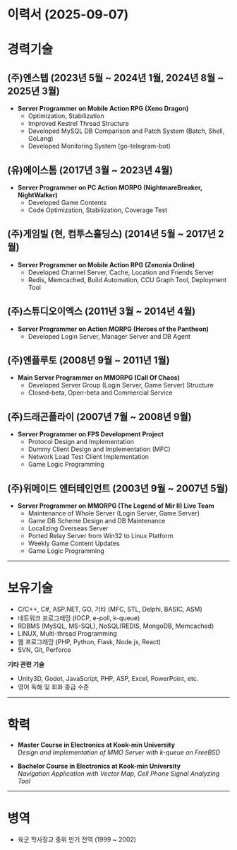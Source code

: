 # 이력서 (2025-09-07)

# 경력기술

## (주)엔스텝 (2023년 5월 ~ 2024년 1월, 2024년 8월 ~ 2025년 3월)
- **Server Programmer on Mobile Action RPG (Xeno Dragon)**
	- Optimization, Stabilization  
	- Improved Kestrel Thread Structure  
	- Developed MySQL DB Comparison and Patch System (Batch, Shell, GoLang)  
	- Developed Monitoring System (go-telegram-bot)  

## (유)에이스톰 (2017년 3월 ~ 2023년 4월)
- **Server Programmer on PC Action MORPG (NightmareBreaker, NightWalker)**
	- Developed Game Contents  
	- Code Optimization, Stabilization, Coverage Test  

## (주)게임빌 (현, 컴투스홀딩스) (2014년 5월 ~ 2017년 2월)
- **Server Programmer on Mobile Action RPG (Zenonia Online)**
	- Developed Channel Server, Cache, Location and Friends Server  
	- Redis, Memcached, Build Automation, CCU Graph Tool, Deployment Tool  

## (주)스튜디오이엑스 (2011년 3월 ~ 2014년 4월)
- **Server Programmer on Action MORPG (Heroes of the Pantheon)**
	- Developed Login Server, Manager Server and DB Agent  

## (주)엔플루토 (2008년 9월 ~ 2011년 1월)
- **Main Server Programmer on MMORPG (Call Of Chaos)**
	- Developed Server Group (Login Server, Game Server) Structure  
	- Closed-beta, Open-beta and Commercial Service  

## (주)드래곤플라이 (2007년 7월 ~ 2008년 9월)
- **Server Programmer on FPS Development Project**
	- Protocol Design and Implementation  
	- Dummy Client Design and Implementation (MFC)  
	- Network Load Test Client Implementation  
	- Game Logic Programming  

## (주)위메이드 엔터테인먼트 (2003년 9월 ~ 2007년 5월)
- **Server Programmer on MMORPG (The Legend of Mir II) Live Team**
	- Maintenance of Whole Server (Login Server, Game Server)  
	- Game DB Scheme Design and DB Maintenance  
	- Localizing Overseas Server  
	- Ported Relay Server from Win32 to Linux Platform  
	- Weekly Game Content Updates  
	- Game Logic Programming  

---

# 보유기술

- C/C++, C#, ASP.NET, GO, 기타 (MFC, STL, Delphi, BASIC, ASM)
- 네트워크 프로그래밍 (IOCP, e-poll, k-queue)
- RDBMS (MySQL, MS-SQL), NoSQL(REDIS, MongoDB, Memcached)
- LINUX, Multi-thread Programming
- 웹 프로그래밍 (PHP, Python, Flask, Node.js, React)
- SVN, Git, Perforce

**기타 관련 기술**
- Unity3D, Godot, JavaScript, PHP, ASP, Excel, PowerPoint, etc.  
- 영어 독해 및 회화 중급 수준

---

# 학력

- **Master Course in Electronics at Kook-min University**  
  *Design and Implementation of MMO Server with k-queue on FreeBSD*  

- **Bachelor Course in Electronics at Kook-min University**  
  *Navigation Application with Vector Map, Cell Phone Signal Analyzing Tool*  

---

# 병역

- 육군 학사장교 중위 만기 전역 (1999 ~ 2002)  
